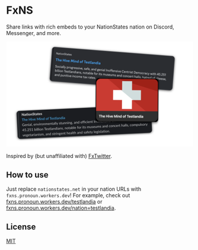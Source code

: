 # FxNS

Share links with rich embeds to your NationStates nation on Discord, Messenger, and more.

![Embeds from Discord, Messenger, and Slack](./.github/readme/fxns-splash.png)

Inspired by (but unaffiliated with) [FxTwitter](https://github.com/FixTweet/FxTwitter).

## How to use

Just replace `nationstates.net` in your nation URLs with `fxns.pronoun.workers.dev`! For example, check out [fxns.pronoun.workers.dev/testlandia](https://fxns.pronoun.workers.dev/testlandia) or [fxns.pronoun.workers.dev/nation=testlandia](https://fxns.pronoun.workers.dev/nation=testlandia).

## License

[MIT](./LICENSE)
